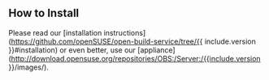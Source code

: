 ## How to Install

Please read our [installation
instructions](https://github.com/openSUSE/open-build-service/tree/{{ include.version }}#installation)
or even better, use our
[appliance](http://download.opensuse.org/repositories/OBS:/Server:/{{include.version }}/images/).
